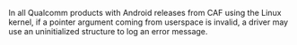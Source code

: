 In all Qualcomm products with Android releases from CAF using the Linux kernel, if a pointer argument coming from userspace is invalid, a driver may use an uninitialized structure to log an error message.
